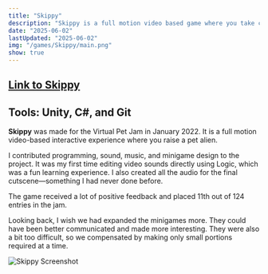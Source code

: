 ```yaml
---
title: "Skippy"
description: "Skippy is a full motion video based game where you take care of an alien creature"
date: "2025-06-02"
lastUpdated: "2025-06-02"
img: "/games/Skippy/main.png"
show: true
---
```


## [Link to Skippy](https://dexmakesgames.itch.io/skippy)
## Tools: Unity, C#, and Git

**Skippy** was made for the Virtual Pet Jam in January 2022. It is a full motion video-based interactive experience where you raise a pet alien. 

I contributed programming, sound, music, and minigame design to the project. It was my first time editing video sounds directly using Logic, which was a fun learning experience. I also created all the audio for the final cutscene—something I had never done before.

The game received a lot of positive feedback and placed 11th out of 124 entries in the jam.

Looking back, I wish we had expanded the minigames more. They could have been better communicated and made more interesting. They were also a bit too difficult, so we compensated by making only small portions required at a time.

![Skippy Screenshot](/games/Skippy/screenshot1.png)
